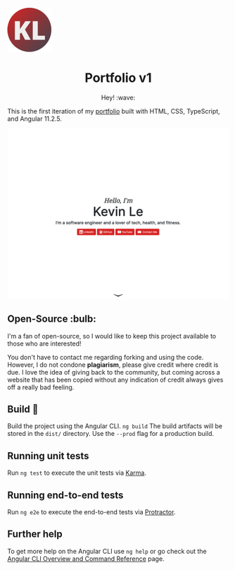 <p align="center">

![Image of Logo](https://github.com/k-le/portfolio-v1/blob/main/src/assets/logo.png)

</p>

<h1 align="center">Portfolio v1</h1>
<p align="center">
Hey! :wave:

This is the first iteration of my [portfolio](https://k-le.github.io/portfolio-v1) built with HTML, CSS, TypeScript, and Angular 11.2.5.

![Image of Demo](https://github.com/k-le/portfolio-v1/blob/main/src/assets/demo.png)

</p>
<h2>Open-Source :bulb:</h2>
I'm a fan of open-source, so I would like to keep this project available to those who are interested!

You don't have to contact me regarding forking and using the code. However, I do not condone **plagiarism**, please give credit where credit is due. I love
the idea of giving back to the community, but coming across a website that has been copied without any indication of credit always gives off a really
bad feeling.

## Build :hammer:

Build the project using the Angular CLI. `ng build` The build artifacts will be stored in the `dist/` directory. Use the `--prod` flag for a production build.

## Running unit tests

Run `ng test` to execute the unit tests via [Karma](https://karma-runner.github.io).

## Running end-to-end tests

Run `ng e2e` to execute the end-to-end tests via [Protractor](http://www.protractortest.org/).

## Further help

To get more help on the Angular CLI use `ng help` or go check out the [Angular CLI Overview and Command Reference](https://angular.io/cli) page.
